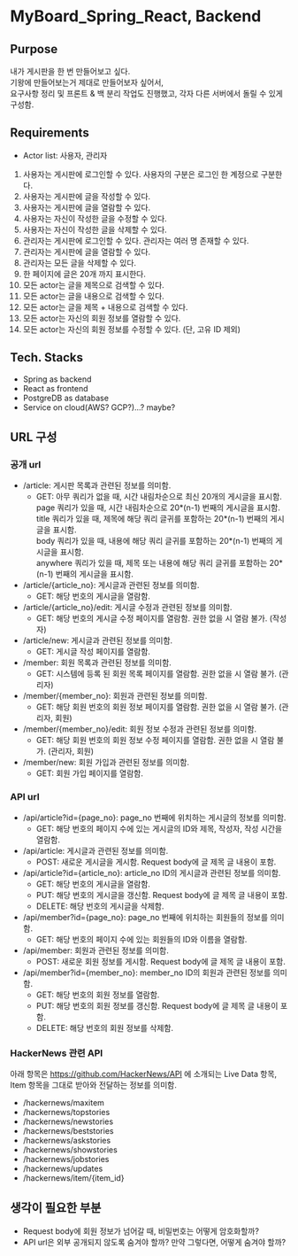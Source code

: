 # MyBoard_Spring_React, Backend

## Purpose

내가 게시판을 한 번 만들어보고 싶다.\
기왕에 만들어보는거 제대로 만들어보자 싶어서,\
요구사항 정리 및 프론트 & 백 분리 작업도 진행했고, 각자 다른 서버에서 돌릴 수 있게 구성함.

## Requirements

* Actor list: 사용자, 관리자
1. 사용자는 게시판에 로그인할 수 있다. 사용자의 구분은 로그인 한 계정으로 구분한다.
2. 사용자는 게시판에 글을 작성할 수 있다.
3. 사용자는 게시판에 글을 열람할 수 있다.
4. 사용자는 자신이 작성한 글을 수정할 수 있다.
5. 사용자는 자신이 작성한 글을 삭제할 수 있다.
6. 관리자는 게시판에 로그인할 수 있다. 관리자는 여러 명 존재할 수 있다.
7. 관리자는 게시판에 글을 열람할 수 있다.
8. 관리자는 모든 글을 삭제할 수 있다.
9. 한 페이지에 글은 20개 까지 표시한다.
10. 모든 actor는 글을 제목으로 검색할 수 있다.
11. 모든 actor는 글을 내용으로 검색할 수 있다.
12. 모든 actor는 글을 제목 + 내용으로 검색할 수 있다.
13. 모든 actor는 자신의 회원 정보를 열람할 수 있다.
14. 모든 actor는 자신의 회원 정보를 수정할 수 있다. (단, 고유 ID 제외)

## Tech. Stacks

* Spring as backend
* React as frontend
* PostgreDB as database
* Service on cloud(AWS? GCP?)...? maybe?

## URL 구성

### 공개 url

* /article: 게시판 목록과 관련된 정보를 의미함.
    * GET: 아무 쿼리가 없을 때, 시간 내림차순으로 최신 20개의 게시글을 표시함.\
    page 쿼리가 있을 때, 시간 내림차순으로 20*(n-1) 번째의 게시글을 표시함.\
    title 쿼리가 있을 때, 제목에 해당 쿼리 글귀를 포함하는 20*(n-1) 번째의 게시글을 표시함.\
    body 쿼리가 있을 때, 내용에 해당 쿼리 글귀를 포함하는 20*(n-1) 번째의 게시글을 표시함.\
    anywhere 쿼리가 있을 때, 제목 또는 내용에 해당 쿼리 글귀를 포함하는 20*(n-1) 번째의 게시글을 표시함.
* /article/{article_no}: 게시글과 관련된 정보를 의미함.
    * GET: 해당 번호의 게시글을 열람함.
* /article/{article_no}/edit: 게시글 수정과 관련된 정보를 의미함.
    * GET: 해당 번호의 게시글 수정 페이지를 열람함. 권한 없을 시 열람 불가. (작성자)
* /article/new: 게시글과 관련된 정보를 의미함.
    * GET: 게시글 작성 페이지를 열람함.
* /member: 회원 목록과 관련된 정보를 의미함.
    * GET: 시스템에 등록 된 회원 목록 페이지를 열람함. 권한 없을 시 열람 불가. (관리자)
* /member/{member_no}: 회원과 관련된 정보를 의미함.
    * GET: 해당 회원 번호의 회원 정보 페이지를 열람함. 권한 없을 시 열람 불가. (관리자, 회원)
* /member/{member_no}/edit: 회원 정보 수정과 관련된 정보를 의미함.
    * GET: 해당 회원 번호의 회원 정보 수정 페이지를 열람함. 권한 없을 시 열람 불가. (관리자, 회원)
* /member/new: 회원 가입과 관련된 정보를 의미함.
    * GET: 회원 가입 페이지를 열람함.

### API url

* /api/article?id={page_no}: page_no 번째에 위치하는 게시글의 정보를 의미함.
    * GET: 해당 번호의 페이지 수에 있는 게시글의 ID와 제목, 작성자, 작성 시간을 열람함.
* /api/article: 게시글과 관련된 정보를 의미함.
    * POST: 새로운 게시글을 게시함. Request body에 글 제목 글 내용이 포함.
* /api/article?id={article_no}: article_no ID의 게시글과 관련된 정보를 의미함.
    * GET: 해당 번호의 게시글을 열람함.
    * PUT: 해당 번호의 게시글을 갱신함. Request body에 글 제목 글 내용이 포함.
    * DELETE: 해당 번호의 게시글을 삭제함.
* /api/member?id={page_no}: page_no 번째에 위치하는 회원들의 정보를 의미함.
    * GET: 해당 번호의 페이지 수에 있는 회원들의 ID와 이름을 열람함.
* /api/member: 회원과 관련된 정보를 의미함.
    * POST: 새로운 회원 정보를 게시함. Request body에 글 제목 글 내용이 포함.
* /api/member?id={member_no}: member_no ID의 회원과 관련된 정보를 의미함.
    * GET: 해당 번호의 회원 정보를 열람함.
    * PUT: 해당 번호의 회원 정보를 갱신함. Request body에 글 제목 글 내용이 포함.
    * DELETE: 해당 번호의 회원 정보를 삭제함.

### HackerNews 관련 API

아래 항목은 https://github.com/HackerNews/API 에 소개되는 Live Data 항목, Item 항목을 그대로 받아와 전달하는 정보를 의미함.

* /hackernews/maxitem
* /hackernews/topstories
* /hackernews/newstories
* /hackernews/beststories
* /hackernews/askstories
* /hackernews/showstories
* /hackernews/jobstories
* /hackernews/updates
* /hackernews/item/{item_id}

## 생각이 필요한 부분
* Request body에 회원 정보가 넘어갈 때, 비밀번호는 어떻게 암호화할까?
* API url은 외부 공개되지 않도록 숨겨야 할까? 만약 그렇다면, 어떻게 숨겨야 할까?
